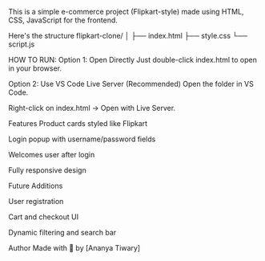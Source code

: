 This is a simple e-commerce project (Flipkart-style) made using HTML, CSS, JavaScript for the frontend.

Here's the structure
flipkart-clone/
│
├── index.html
├── style.css
└── script.js





HOW TO RUN:
Option 1: Open Directly
Just double-click index.html to open in your browser.

Option 2: Use VS Code Live Server (Recommended)
Open the folder in VS Code.

Right-click on index.html → Open with Live Server.

Features
Product cards styled like Flipkart

Login popup with username/password fields

Welcomes user after login

Fully responsive design

Future Additions

User registration

Cart and checkout UI

Dynamic filtering and search bar

Author
Made with 💙 by [Ananya Tiwary]



